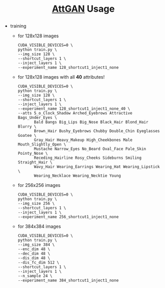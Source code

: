 # <p align="center"> [AttGAN](https://arxiv.org/abs/1711.10678) Usage </p>

- training

    - for 128x128 images

        ```console
        CUDA_VISIBLE_DEVICES=0 \
        python train.py \
        --img_size 128 \
        --shortcut_layers 1 \
        --inject_layers 1 \
        --experiment_name 128_shortcut1_inject1_none
        ```

    - for 128x128 images with all **40** attributes!

        ```console
        CUDA_VISIBLE_DEVICES=0 \
        python train.py \
        --img_size 128 \
        --shortcut_layers 1 \
        --inject_layers 1 \
        --experiment_name 128_shortcut1_inject1_none_40 \
        --atts 5_o_Clock_Shadow Arched_Eyebrows Attractive Bags_Under_Eyes \
               Bald Bangs Big_Lips Big_Nose Black_Hair Blond_Hair Blurry \
               Brown_Hair Bushy_Eyebrows Chubby Double_Chin Eyeglasses Goatee \
               Gray_Hair Heavy_Makeup High_Cheekbones Male Mouth_Slightly_Open \
               Mustache Narrow_Eyes No_Beard Oval_Face Pale_Skin Pointy_Nose \
               Receding_Hairline Rosy_Cheeks Sideburns Smiling Straight_Hair \
               Wavy_Hair Wearing_Earrings Wearing_Hat Wearing_Lipstick \
               Wearing_Necklace Wearing_Necktie Young
        ```

    - for 256x256 images

        ```console
        CUDA_VISIBLE_DEVICES=0 \
        python train.py \
        --img_size 256 \
        --shortcut_layers 1 \
        --inject_layers 1 \
        --experiment_name 256_shortcut1_inject1_none
        ```

    - for 384x384 images

        ```console
        CUDA_VISIBLE_DEVICES=0 \
        python train.py \
        --img_size 384 \
        --enc_dim 48 \
        --dec_dim 48 \
        --dis_dim 48 \
        --dis_fc_dim 512 \
        --shortcut_layers 1 \
        --inject_layers 1 \
        --n_sample 24 \
        --experiment_name 384_shortcut1_inject1_none
        ```


